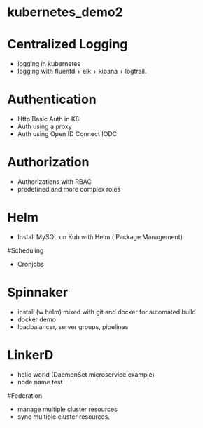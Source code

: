 # kubernetes_demo2

# Centralized Logging
- logging in kubernetes
- logging with fluentd + elk + kibana + logtrail.

# Authentication
- Http Basic Auth in K8
- Auth using a proxy
- Auth using Open ID Connect IODC

# Authorization
- Authorizations with RBAC
- predefined and more complex roles

# Helm
- Install MySQL on Kub with Helm  ( Package Management)

#Scheduling
- Cronjobs

# Spinnaker
- install (w helm) mixed with git and docker for automated build
- docker demo
- loadbalancer, server groups, pipelines

# LinkerD
- hello world (DaemonSet microservice example)
- node name test

#Federation
- manage multiple cluster resources
- sync multiple cluster resources.
